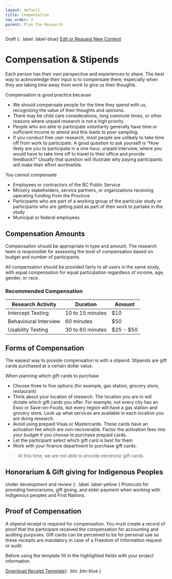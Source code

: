 ```yaml
---
layout: default
title: Compensation
nav_order: 3
parent: Plan the Research
---
```


Draft
{: .label .label-blue}
[Edit or Request New Content](https://github.com/bcgov/user-research-guide/issues/new/choose)

# Compensation & Stipends

Each person has their own perspective and experiences to share. The best way to acknowledge their input is to compensate them; especially when they are taking time away from work to give us their thoughts.

Compensation is good practice because

- We should compensate people for the time they spend with us, recognizing the value of their thoughts and opinions.
- There may be child care considerations, long commute times, or other reasons where unpaid research is not a high priority.
- People who are able to participate voluntarily generally have time or sufficient income to attend and this leads to poor sampling.
- If you conduct free user research, most people are unlikely to take time off from work to participate. A good question to ask yourself is “How likely are you to participate in a one-hour, unpaid interview, where you would have to take time off to travel to their office and provide feedback?” Usually that question will illustrate why paying participants will make their effort worthwhile.

You cannot compensate

- Employees or contractors of the BC Public Service
- Ministry stakeholders, service partners, or organizations receiving operating funding from the Province
- Participants who are part of a working group of the particular study or participants who are getting paid as part of their work to partake in the study
- Municipal or federal employees

## Compensation Amounts

Compensation should be appropriate in type and amount. The research team is responsible for assessing the level of compensation based on budget and number of participants.

All compensation should be provided fairly to all users in the same study, with equal compensation for equal participation regardless of income, age, gender, or race.

### Recommended Compensation

| Research Activity     | Duration        | Amount    |
|-----------------------|-----------------|-----------|
| Intercept Testing     | 10 to 15 minutes   | $10       |
| Behavioural Interview | 60 minutes      | $50       |
| Usability Testing     | 30 to 60 minutes | $25 - $50 |

## Forms of Compensation

The easiest way to provide compensation is with a stipend. Stipends are gift cards purchased at a certain dollar value.

When planning which gift cards to purchase
- Choose three to five options (for example, gas station, grocery store, restaurant)
- Think about your location of research. The location you are in will dictate which gift cards you offer. For example, not every city has an Esso or Save-on-Foods, but every region will have a gas station and grocery store. Look up what services are available in each location you are doing research.
- Avoid using prepaid Visas or Mastercards. These cards have an activation fee which are non-recoverable. Factor the activation fees into your budget if you choose to purchase prepaid cards.
- Let the participant select which gift card is best for them
- Work with your finance department to purchase gift cards.

> At this time, we are not able to provide electronic gift cards.

## Honorarium & Gift giving for Indigenous Peoples

Under development and review
{: .label .label-yellow }
Protocols for providing honorariums, gift giving, and elder payment when working with Indigenous peoples and First Nations.

## Proof of Compensation

A stipend receipt is required for compensation. You must create a record of proof that the participant received the compensation for accounting and auditing purposes. Gift cards can be perceived to be for personal use so these receipts are mandatory in case of a Freedom of Information request or audit.

Before using the template fill in the highlighted fields with your project information.

[Download Receipt Template](https://github.com/bcgov/user-research-guide/raw/master/docs/templates/Stipend_Receipt_Template.docx){: .btn .btn-blue }
